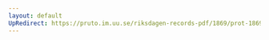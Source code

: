 ```yaml
---
layout: default
UpRedirect: https://pruto.im.uu.se/riksdagen-records-pdf/1869/prot-1869--ak--123/prot-1869--ak--123_005.pdf
---
```

